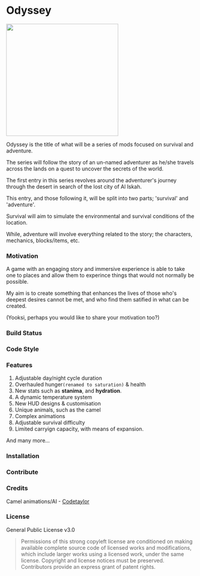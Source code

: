 # Odyssey

<img src="https://i.imgur.com/cqCjEMF.png" width="300" height="300" />

Odyssey is the title of what will be a series of mods focused on survival and adventure.

The series will follow the story of an un-named adventurer as he/she travels across the lands on a quest to uncover the secrets of the world.

The first entry in this series revolves around the adventurer's journey through the desert in search of the lost city of Al Iskah.

This entry, and those following it, will be split into two parts; 'survival' and 'adventure'.

Survival will aim to simulate the environmental and survival conditions of the location.

While, adventure will involve everything related to the story; the characters, mechanics, blocks/items, etc.


### Motivation

A game with an engaging story and immersive experience is able to take one to places and allow them to experince things that would not normally be possible. 

My aim is to create something that enhances the lives of those who's deepest desires cannot be met, and who find them satified in what can be created.

(Yooksi, perhaps you would like to share your motivation too?)


### Build Status


### Code Style


### Features

1. Adjustable day/night cycle duration
2. Overhauled hunger`(renamed to saturation)` & health
3. New stats such as **stanima**, and **hydration**.
4. A dynamic temperature system
5. New HUD designs & customisation 
6. Unique animals, such as the camel
8. Complex animations
9. Adjustable survival difficulty
10. Limited carryign capacity, with means of expansion.

And many more...


### Installation


### Contribute


### Credits

Camel animations/AI - [Codetaylor](https://github.com/codetaylor)


### License

General Public License v3.0

> Permissions of this strong copyleft license are conditioned on making available complete source code of licensed works and modifications, which include larger works using a licensed work, under the same license. Copyright and license notices must be preserved. Contributors provide an express grant of patent rights.
